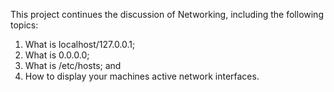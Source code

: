 This project continues the discussion of Networking, including the following topics:
1) What is localhost/127.0.0.1;
2) What is 0.0.0.0;
3) What is /etc/hosts; and
4) How to display your machines active network interfaces.
